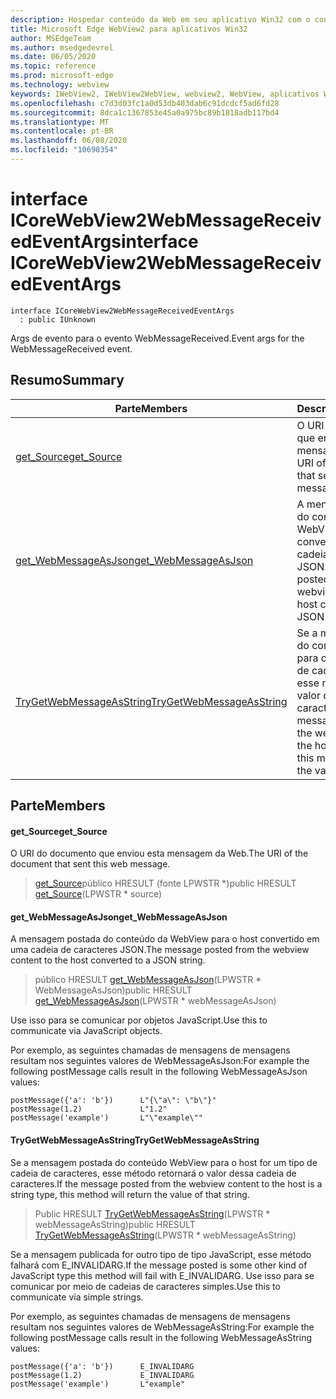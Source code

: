 ```yaml
---
description: Hospedar conteúdo da Web em seu aplicativo Win32 com o controle WebView2 do Microsoft Edge
title: Microsoft Edge WebView2 para aplicativos Win32
author: MSEdgeTeam
ms.author: msedgedevrel
ms.date: 06/05/2020
ms.topic: reference
ms.prod: microsoft-edge
ms.technology: webview
keywords: IWebView2, IWebView2WebView, webview2, WebView, aplicativos Win32, Win32, Edge, ICoreWebView2, ICoreWebView2Controller, controle do navegador, HTML Edge
ms.openlocfilehash: c7d3d03fc1a0d53db403dab6c91dcdcf5ad6fd28
ms.sourcegitcommit: 8dca1c1367853e45a0a975bc89b1818adb117bd4
ms.translationtype: MT
ms.contentlocale: pt-BR
ms.lasthandoff: 06/08/2020
ms.locfileid: "10698354"
---
```

# <span data-ttu-id="8db44-104">interface ICoreWebView2WebMessageReceivedEventArgs</span><span class="sxs-lookup"><span data-stu-id="8db44-104">interface ICoreWebView2WebMessageReceivedEventArgs</span></span> 

```
interface ICoreWebView2WebMessageReceivedEventArgs
  : public IUnknown
```

<span data-ttu-id="8db44-105">Args de evento para o evento WebMessageReceived.</span><span class="sxs-lookup"><span data-stu-id="8db44-105">Event args for the WebMessageReceived event.</span></span>

## <span data-ttu-id="8db44-106">Resumo</span><span class="sxs-lookup"><span data-stu-id="8db44-106">Summary</span></span>

 <span data-ttu-id="8db44-107">Parte</span><span class="sxs-lookup"><span data-stu-id="8db44-107">Members</span></span>                        | <span data-ttu-id="8db44-108">Descrições</span><span class="sxs-lookup"><span data-stu-id="8db44-108">Descriptions</span></span>
--------------------------------|---------------------------------------------
[<span data-ttu-id="8db44-109">get_Source</span><span class="sxs-lookup"><span data-stu-id="8db44-109">get_Source</span></span>](#get_source) | <span data-ttu-id="8db44-110">O URI do documento que enviou esta mensagem da Web.</span><span class="sxs-lookup"><span data-stu-id="8db44-110">The URI of the document that sent this web message.</span></span>
[<span data-ttu-id="8db44-111">get_WebMessageAsJson</span><span class="sxs-lookup"><span data-stu-id="8db44-111">get_WebMessageAsJson</span></span>](#get_webmessageasjson) | <span data-ttu-id="8db44-112">A mensagem postada do conteúdo da WebView para o host convertido em uma cadeia de caracteres JSON.</span><span class="sxs-lookup"><span data-stu-id="8db44-112">The message posted from the webview content to the host converted to a JSON string.</span></span>
[<span data-ttu-id="8db44-113">TryGetWebMessageAsString</span><span class="sxs-lookup"><span data-stu-id="8db44-113">TryGetWebMessageAsString</span></span>](#trygetwebmessageasstring) | <span data-ttu-id="8db44-114">Se a mensagem postada do conteúdo WebView para o host for um tipo de cadeia de caracteres, esse método retornará o valor dessa cadeia de caracteres.</span><span class="sxs-lookup"><span data-stu-id="8db44-114">If the message posted from the webview content to the host is a string type, this method will return the value of that string.</span></span>

## <span data-ttu-id="8db44-115">Parte</span><span class="sxs-lookup"><span data-stu-id="8db44-115">Members</span></span>

#### <span data-ttu-id="8db44-116">get_Source</span><span class="sxs-lookup"><span data-stu-id="8db44-116">get_Source</span></span> 

<span data-ttu-id="8db44-117">O URI do documento que enviou esta mensagem da Web.</span><span class="sxs-lookup"><span data-stu-id="8db44-117">The URI of the document that sent this web message.</span></span>

> <span data-ttu-id="8db44-118">[get_Source](#get_source)público HRESULT (fonte LPWSTR \*)</span><span class="sxs-lookup"><span data-stu-id="8db44-118">public HRESULT [get_Source](#get_source)(LPWSTR \* source)</span></span>

#### <span data-ttu-id="8db44-119">get_WebMessageAsJson</span><span class="sxs-lookup"><span data-stu-id="8db44-119">get_WebMessageAsJson</span></span> 

<span data-ttu-id="8db44-120">A mensagem postada do conteúdo da WebView para o host convertido em uma cadeia de caracteres JSON.</span><span class="sxs-lookup"><span data-stu-id="8db44-120">The message posted from the webview content to the host converted to a JSON string.</span></span>

> <span data-ttu-id="8db44-121">público HRESULT [get_WebMessageAsJson](#get_webmessageasjson)(LPWSTR \* WebMessageAsJson)</span><span class="sxs-lookup"><span data-stu-id="8db44-121">public HRESULT [get_WebMessageAsJson](#get_webmessageasjson)(LPWSTR \* webMessageAsJson)</span></span>

<span data-ttu-id="8db44-122">Use isso para se comunicar por objetos JavaScript.</span><span class="sxs-lookup"><span data-stu-id="8db44-122">Use this to communicate via JavaScript objects.</span></span>

<span data-ttu-id="8db44-123">Por exemplo, as seguintes chamadas de mensagens de mensagens resultam nos seguintes valores de WebMessageAsJson:</span><span class="sxs-lookup"><span data-stu-id="8db44-123">For example the following postMessage calls result in the following WebMessageAsJson values:</span></span>

```
postMessage({'a': 'b'})      L"{\"a\": \"b\"}"
postMessage(1.2)             L"1.2"
postMessage('example')       L"\"example\""
```

#### <span data-ttu-id="8db44-124">TryGetWebMessageAsString</span><span class="sxs-lookup"><span data-stu-id="8db44-124">TryGetWebMessageAsString</span></span> 

<span data-ttu-id="8db44-125">Se a mensagem postada do conteúdo WebView para o host for um tipo de cadeia de caracteres, esse método retornará o valor dessa cadeia de caracteres.</span><span class="sxs-lookup"><span data-stu-id="8db44-125">If the message posted from the webview content to the host is a string type, this method will return the value of that string.</span></span>

> <span data-ttu-id="8db44-126">Public HRESULT [TryGetWebMessageAsString](#trygetwebmessageasstring)(LPWSTR \* webMessageAsString)</span><span class="sxs-lookup"><span data-stu-id="8db44-126">public HRESULT [TryGetWebMessageAsString](#trygetwebmessageasstring)(LPWSTR \* webMessageAsString)</span></span>

<span data-ttu-id="8db44-127">Se a mensagem publicada for outro tipo de tipo JavaScript, esse método falhará com E_INVALIDARG.</span><span class="sxs-lookup"><span data-stu-id="8db44-127">If the message posted is some other kind of JavaScript type this method will fail with E_INVALIDARG.</span></span> <span data-ttu-id="8db44-128">Use isso para se comunicar por meio de cadeias de caracteres simples.</span><span class="sxs-lookup"><span data-stu-id="8db44-128">Use this to communicate via simple strings.</span></span>

<span data-ttu-id="8db44-129">Por exemplo, as seguintes chamadas de mensagens de mensagens resultam nos seguintes valores de WebMessageAsString:</span><span class="sxs-lookup"><span data-stu-id="8db44-129">For example the following postMessage calls result in the following WebMessageAsString values:</span></span>

```
postMessage({'a': 'b'})      E_INVALIDARG
postMessage(1.2)             E_INVALIDARG
postMessage('example')       L"example"
```

